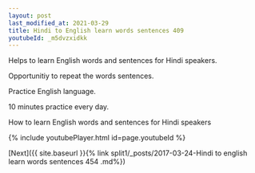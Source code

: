 ```yaml
---
layout: post
last_modified_at: 2021-03-29
title: Hindi to English learn words sentences 409 
youtubeId: _m5dvzxidkk
---
```

 
 
Helps to learn English words and sentences for Hindi speakers.

Opportunitiy to repeat the words sentences. 

Practice English language. 
 
10 minutes practice every day. 
 
How to learn English words and sentences for Hindi speakers 
 
{% include youtubePlayer.html id=page.youtubeId %}
 
 
[Next]({{ site.baseurl }}{% link  split1/_posts/2017-03-24-Hindi to english learn words sentences 454 .md%})
 
